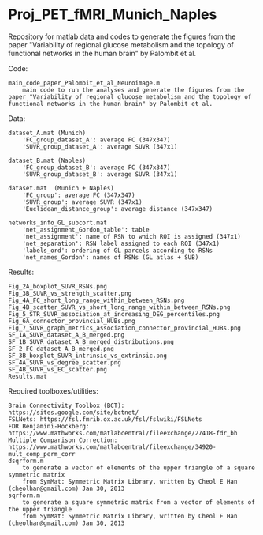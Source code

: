 # Proj_PET_fMRI_Munich_Naples
Repository for matlab data and codes to generate the figures from the paper "Variability of regional glucose metabolism and the topology of functional networks in the human brain" by Palombit et al.

Code: 

	main_code_paper_Palombit_et_al_Neuroimage.m  
		main code to run the analyses and generate the figures from the paper "Variability of regional glucose metabolism and the topology of functional networks in the human brain" by Palombit et al.

Data:

	dataset_A.mat (Munich)
		'FC_group_dataset_A': average FC (347x347)
		'SUVR_group_dataset_A': average SUVR (347x1)
		
	dataset_B.mat (Naples)
		'FC_group_dataset_B': average FC (347x347)
		'SUVR_group_dataset_B': average SUVR (347x1)

	dataset.mat  (Munich + Naples)
		'FC_group': average FC (347x347)
		'SUVR_group': average SUVR (347x1)
		'Euclidean_distance_group': average distance (347x347)

	networks_info_GL_subcort.mat
		'net_assignment_Gordon_table': table
		'net_assignment': name of RSN to which ROI is assigned (347x1)
		'net_separation': RSN label assigned to each ROI (347x1)
		'labels_ord': ordering of GL parcels according to RSNs
		'net_names_Gordon': names of RSNs (GL atlas + SUB)

Results:

	Fig_2A_boxplot_SUVR_RSNs.png                                        
	Fig_3B_SUVR_vs_strength_scatter.png                                 
	Fig_4A_FC_short_long_range_within_between_RSNs.png                  
	Fig_4B_scatter_SUVR_vs_short_long_range_within_between_RSNs.png     
	Fig_5_STR_SUVR_association_at_increasing_DEG_percentiles.png        
	Fig_6A_connector_provincial_HUBs.png                                
	Fig_7_SUVR_graph_metrics_association_connector_provincial_HUBs.png  
	SF_1A_SUVR_dataset_A_B_merged.png                                   
	SF_1B_SUVR_dataset_A_B_merged_distributions.png                     
	SF_2_FC_dataset_A_B_merged.png                                      
	SF_3B_boxplot_SUVR_intrinsic_vs_extrinsic.png                       
	SF_4A_SUVR_vs_degree_scatter.png                                    
	SF_4B_SUVR_vs_EC_scatter.png 
	Results.mat                                                         

Required toolboxes/utilities:

	Brain Connectivity Toolbox (BCT): https://sites.google.com/site/bctnet/
	FSLNets: https://fsl.fmrib.ox.ac.uk/fsl/fslwiki/FSLNets
	FDR Benjamini-Hockberg: https://www.mathworks.com/matlabcentral/fileexchange/27418-fdr_bh
	Multiple Comparison Correction: https://www.mathworks.com/matlabcentral/fileexchange/34920-mult_comp_perm_corr
	dsqrform.m
		to generate a vector of elements of the upper triangle of a square symmetric matrix
		from SymMat: Symmetric Matrix Library, written by Cheol E Han (cheolhan@gmail.com) Jan 30, 2013
	sqrform.m
		to generate a square symmetric matrix from a vector of elements of the upper triangle 
		from SymMat: Symmetric Matrix Library, written by Cheol E Han (cheolhan@gmail.com) Jan 30, 2013
